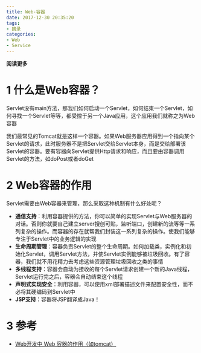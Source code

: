 ```yaml
---
title: Web-容器
date: 2017-12-30 20:35:20
tags: 
- 摘录
categories: 
- Web
- Service
---
```


**阅读更多**

<!--more-->

# 1 什么是Web容器？

Servlet没有main方法，那我们如何启动一个Servlet，如何结束一个Servlet，如何寻找一个Servlet等等，都受控于另一个Java应用，这个应用我们就称之为Web容器

我们最常见的Tomcat就是这样一个容器。如果Web服务器应用得到一个指向某个Servlet的请求，此时服务器不是把Servlet交给Servlet本身，而是交给部署该Servlet的容器。要有容器向Servlet提供Http请求和响应，而且要由容器调用Servlet的方法，如doPost或者doGet

# 2 Web容器的作用

Servlet需要由Web容器来管理，那么采取这种机制有什么好处呢？

* **通信支持**：利用容器提供的方法，你可以简单的实现Servlet与Web服务器的对话。否则你就要自己建立server搜创可贴，监听端口，创建新的流等等一系列复杂的操作。而容器的存在就帮我们封装这一系列复杂的操作。使我们能够专注于Servlet中的业务逻辑的实现
* **生命周期管理**：容器负责Servlet的整个生命周期。如何加载类，实例化和初始化Servlet，调用Servlet方法，并使Servlet实例能够被垃圾回收。有了容器，我们就不用花精力去考虑这些资源管理垃圾回收之类的事情
* **多线程支持**：容器会自动为接收的每个Servlet请求创建一个新的Java线程，Servlet运行完之后，容器会自动结束这个线程
* **声明式实现安全**：利用容器，可以使用xml部署描述文件来配置安全性，而不必将其硬编码到Servlet中
* **JSP支持**：容器将JSP翻译成Java！

# 3 参考

* [Web开发中 Web 容器的作用（如tomcat）](https://www.jianshu.com/p/99f34a91aefe)

